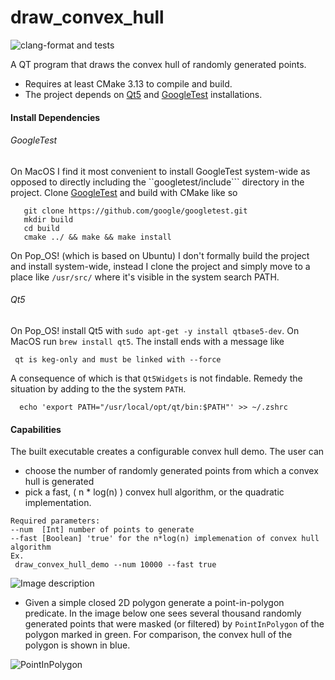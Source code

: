 # draw_convex_hull
![clang-format and tests][1]

A QT program that draws the convex hull of randomly generated points.
* Requires at least CMake 3.13 to compile and build.
* The project depends on [Qt5][2] and [GoogleTest][3] installations. 


#### Install Dependencies

###### GoogleTest

On MacOS I find it most convenient to install GoogleTest system-wide as opposed to directly including
the ``googletest/include``` directory in the project. Clone [GoogleTest][3] and build with CMake like so

```
   git clone https://github.com/google/googletest.git
   mkdir build
   cd build
   cmake ../ && make && make install
```

On Pop_OS! (which is based on Ubuntu) I don't formally build the project and install system-wide, instead 
I clone the project and simply move to a place like ```/usr/src/``` where it's visible in the system search 
PATH.

###### Qt5

On Pop_OS! install Qt5 with ```sudo apt-get -y install qtbase5-dev```. On MacOS run 
```brew install qt5```. The install ends with a message like  

```
 qt is keg-only and must be linked with --force
```

A consequence of which is that ```Qt5Widgets``` is not findable. Remedy the situation by adding to the 
the system ```PATH```.

```
  echo 'export PATH="/usr/local/opt/qt/bin:$PATH"' >> ~/.zshrc
```

#### Capabilities

The built executable creates a configurable convex hull demo. The user can
 * choose the number of randomly generated points from which a convex hull is generated
 * pick a fast, ( n * log(n) ) convex hull algorithm, or the quadratic implementation.
 
```
Required parameters: 
--num  [Int] number of points to generate
--fast [Boolean] 'true' for the n*log(n) implemenation of convex hull algorithm
Ex.
 draw_convex_hull_demo --num 10000 --fast true
```

![Image description](resources/demo-convex-hull.jpg)

* Given a simple closed 2D polygon generate a point-in-polygon predicate. In the image below one sees several thousand randomly
generated points that were masked (or filtered) by ```PointInPolygon``` of the polygon marked in green. For comparison, 
the convex hull of the polygon is shown in blue.

![PointInPolygon](resources/point-in-polygon-concave.png)

[1]: https://github.com/arvsrao/draw_convex_hull/workflows/CI/badge.svg
[2]: https://github.com/qt/qt5
[3]: https://github.com/google/googletest
